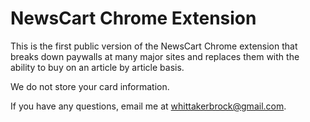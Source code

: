 # NewsCart Chrome Extension

This is the first public version of the NewsCart Chrome extension that breaks down paywalls at many major sites 
and replaces them with the ability to buy on an article by article basis.

We do not store your card information.

If you have any questions, email me at whittakerbrock@gmail.com.
